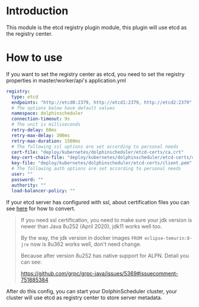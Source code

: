 # Introduction

This module is the etcd registry plugin module, this plugin will use etcd as the registry center.

# How to use

If you want to set the registry center as etcd, you need to set the registry properties in master/worker/api's application.yml

```yaml
registry:
  type: etcd
  endpoints: "http://etcd0:2379, http://etcd1:2379, http://etcd2:2379"
  # The options below have default values
  namespace: dolphinscheduler
  connection-timeout: 9s
  # The unit is milliseconds
  retry-delay: 60ms
  retry-max-delay: 300ms
  retry-max-duration: 1500ms
  # The following ssl options are set according to personal needs
  cert-file: "deploy/kubernetes/dolphinscheduler/etcd-certs/ca.crt"
  key-cert-chain-file: "deploy/kubernetes/dolphinscheduler/etcd-certs/client.crt"
  key-file: "deploy/kubernetes/dolphinscheduler/etcd-certs/client.pem"
  # The following auth options are set according to personal needs
  user: ""
  password: ""
  authority: ""
  load-balancer-policy: ""
```

If your etcd server has configured with ssl, about certification files you can see [here](https://github.com/etcd-io/jetcd/blob/main/docs/SslConfig.md) for how to convert.

> If you need ssl certification, you need to make sure your jdk version is newer than Java 8u252 (April 2020), jdk11 works well too. 
>
> By the way, the jdk version in docker images `FROM eclipse-temurin:8-jre` now is 8u362 works well, don't need change.
>
> Because after version 8u252 has native support for ALPN. Detail you can see:
> 
> https://github.com/grpc/grpc-java/issues/5369#issuecomment-751885384

After do this config, you can start your DolphinScheduler cluster, your cluster will use etcd as registry center to
store server metadata.

